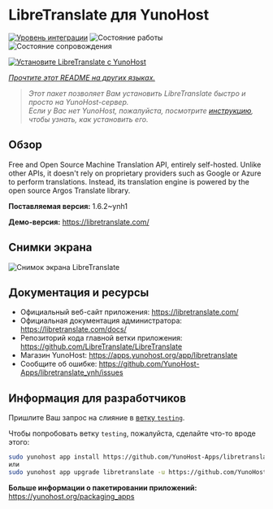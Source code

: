<!--
Важно: этот README был автоматически сгенерирован <https://github.com/YunoHost/apps/tree/master/tools/readme_generator>
Он НЕ ДОЛЖЕН редактироваться вручную.
-->

# LibreTranslate для YunoHost

[![Уровень интеграции](https://dash.yunohost.org/integration/libretranslate.svg)](https://ci-apps.yunohost.org/ci/apps/libretranslate/) ![Состояние работы](https://ci-apps.yunohost.org/ci/badges/libretranslate.status.svg) ![Состояние сопровождения](https://ci-apps.yunohost.org/ci/badges/libretranslate.maintain.svg)

[![Установите LibreTranslate с YunoHost](https://install-app.yunohost.org/install-with-yunohost.svg)](https://install-app.yunohost.org/?app=libretranslate)

*[Прочтите этот README на других языках.](./ALL_README.md)*

> *Этот пакет позволяет Вам установить LibreTranslate быстро и просто на YunoHost-сервер.*  
> *Если у Вас нет YunoHost, пожалуйста, посмотрите [инструкцию](https://yunohost.org/install), чтобы узнать, как установить его.*

## Обзор

Free and Open Source Machine Translation API, entirely self-hosted. Unlike other APIs, it doesn't rely on proprietary providers such as Google or Azure to perform translations. Instead, its translation engine is powered by the open source Argos Translate library.


**Поставляемая версия:** 1.6.2~ynh1

**Демо-версия:** <https://libretranslate.com/>

## Снимки экрана

![Снимок экрана LibreTranslate](./doc/screenshots/screenshot.png)

## Документация и ресурсы

- Официальный веб-сайт приложения: <https://libretranslate.com/>
- Официальная документация администратора: <https://libretranslate.com/docs/>
- Репозиторий кода главной ветки приложения: <https://github.com/LibreTranslate/LibreTranslate>
- Магазин YunoHost: <https://apps.yunohost.org/app/libretranslate>
- Сообщите об ошибке: <https://github.com/YunoHost-Apps/libretranslate_ynh/issues>

## Информация для разработчиков

Пришлите Ваш запрос на слияние в [ветку `testing`](https://github.com/YunoHost-Apps/libretranslate_ynh/tree/testing).

Чтобы попробовать ветку `testing`, пожалуйста, сделайте что-то вроде этого:

```bash
sudo yunohost app install https://github.com/YunoHost-Apps/libretranslate_ynh/tree/testing --debug
или
sudo yunohost app upgrade libretranslate -u https://github.com/YunoHost-Apps/libretranslate_ynh/tree/testing --debug
```

**Больше информации о пакетировании приложений:** <https://yunohost.org/packaging_apps>
